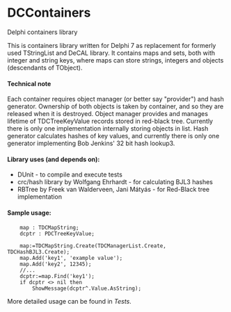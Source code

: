 # DCContainers
Delphi containers library

This is containers library written for Delphi 7 as replacement for formerly used TStringList and DeCAL library.
It contains maps and sets, both with integer and string keys, where maps can store strings, integers and objects (descendants of TObject).


#### Technical note
Each container requires object manager (or better say "provider") and hash generator. Ownership of both objects is taken by container, and so they are released when it is destroyed.
Object manager provides and manages lifetime of TDCTreeKeyValue records stored in red-black tree. Currently there is only one implementation internally storing objects in list.
Hash generator calculates hashes of key values, and currently there is only one generator implementing Bob Jenkins' 32 bit hash lookup3.


#### Library uses (and depends on):
* DUnit - to compile and execute tests
* crc/hash library by Wolfgang Ehrhardt - for calculating BJL3 hashes
* RBTree by Freek van Walderveen, Jani Mátyás - for Red-Black tree implementation


#### Sample usage:

```delphi
	map : TDCMapString;
	dcptr : PDCTreeKeyValue;

	map:=TDCMapString.Create(TDCManagerList.Create, TDCHashBJL3.Create);
	map.Add('key1', 'example value');
	map.Add('key2', 12345);
	//...
	dcptr:=map.Find('key1');
	if dcptr <> nil then
		ShowMessage(dcptr^.Value.AsString);
```

More detailed usage can be found in _Tests_.
